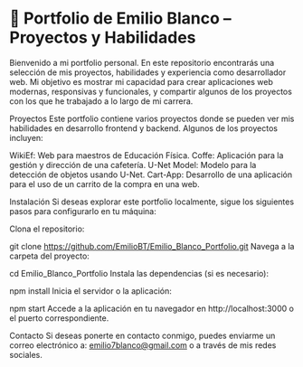# **🚀 Portfolio de Emilio Blanco – Proyectos y Habilidades**

Bienvenido a mi portfolio personal. En este repositorio encontrarás una selección de mis proyectos, habilidades y experiencia como desarrollador web. Mi objetivo es mostrar mi capacidad para crear aplicaciones web modernas, responsivas y funcionales, y compartir algunos de los proyectos con los que he trabajado a lo largo de mi carrera.

Proyectos
Este portfolio contiene varios proyectos donde se pueden ver mis habilidades en desarrollo frontend y backend. Algunos de los proyectos incluyen:

WikiEf: Web para maestros de Educación Física.
Coffe: Aplicación para la gestión y dirección de una cafetería.
U-Net Model: Modelo para la detección de objetos usando U-Net.
Cart-App: Desarrollo de una aplicación para el uso de un carrito de la compra en una web.

Instalación
Si deseas explorar este portfolio localmente, sigue los siguientes pasos para configurarlo en tu máquina:

Clona el repositorio:

git clone https://github.com/EmilioBT/Emilio_Blanco_Portfolio.git
Navega a la carpeta del proyecto:

cd Emilio_Blanco_Portfolio
Instala las dependencias (si es necesario):

npm install
Inicia el servidor o la aplicación:

npm start
Accede a la aplicación en tu navegador en http://localhost:3000 o el puerto correspondiente.

Contacto
Si deseas ponerte en contacto conmigo, puedes enviarme un correo electrónico a: emilio7blanco@gmail.com o a través de mis redes sociales.


